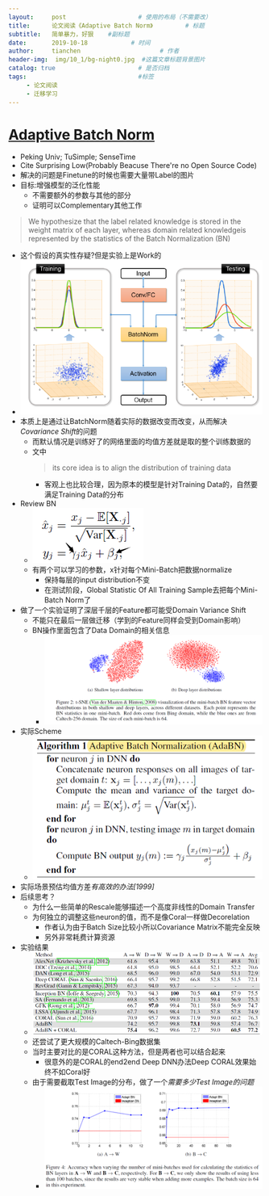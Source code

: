 ```yaml
---
layout:     post                    # 使用的布局（不需要改）
title:      论文阅读《Adaptive Batch Norm》         # 标题 
subtitle:   简单暴力，好狠    #副标题
date:       2019-10-18            # 时间
author:     tianchen                      # 作者
header-img:  img/10_1/bg-night0.jpg  #这篇文章标题背景图片  
catalog: true                       # 是否归档
tags:                               #标签
     - 论文阅读
     - 迁移学习
---
```


# [Adaptive Batch Norm](https://arxiv.org/abs/1603.04779)

* Peking Univ; TuSimple; SenseTime
* Cite Surprising Low(Probably Beacuse There're no Open Source Code)
* 解决的问题是Finetune的时候也需要大量带Label的图片
* 目标:增强模型的泛化性能
    * 不需要额外的参数与其他的部分
    * 证明可以Complementary其他工作


> We hypothesize that the label related knowledge is stored in the weight matrix of each layer, whereas domain related knowledgeis represented by the statistics of the Batch Normalization (BN)


* 这个假设的真实性存疑?但是实验上是Work的
* ![](https://github.com/A-suozhang/MyPicBed/raw/master/img/20191017185803.png)
* 本质上是通过让BatchNorm随着实际的数据改变而改变，从而解决*Covariance Shift*的问题
    * 而默认情况是训练好了的网络里面的均值方差就是取的整个训练数据的
    * 文中
        > its core idea is to align the distribution of training data
        * 客观上也比较合理，因为原本的模型是针对Training Data的，自然要满足Training Data的分布
* Review BN
    * ![](https://github.com/A-suozhang/MyPicBed/raw/master/img/20191017191736.png)
    * 有两个可以学习的参数，x针对每个Mini-Batch把数据normalize
        * 保持每层的input distribution不变
        * 在测试阶段，Global Statistic Of All Training Sample去把每个Mini-Batch Norm了
* 做了一个实验证明了深层千层的Feature都可能受Domain Variance Shift
    * 不能只在最后一层做迁移（学到的Feature同样会受到Domain影响）
    * BN操作里面包含了Data Domain的相关信息
        * ![](https://github.com/A-suozhang/MyPicBed/raw/master/img/20191018090209.png) 
* 实际Scheme
    * ![](https://github.com/A-suozhang/MyPicBed/raw/master/img/20191017194353.png)
* 实际场景预估均值方差*有高效的办法[1999]*
* 后续思考？
    * 为什么一些简单的Rescale能够描述一个高度非线性的Domain Transfer
    * 为何独立的调整这些neuron的值，而不是像Coral一样做Decorelation
        * 作者认为由于Batch Size比较小所以Covariance Matrix不能完全反映
        * 另外非常耗费计算资源
* 实验结果
    * ![](https://github.com/A-suozhang/MyPicBed/raw/master/img/20191018090443.png)
    * 还尝试了更大规模的Caltech-Bing数据集
    * 当时主要对比的是CORAL这种方法，但是两者也可以结合起来
        * 很意外的是CORAL的end2end Deep DNN办法Deep CORAL效果始终不如Coral好
    * 由于需要截取Test Image的分布，做了一个*需要多少Test Image的问题*
        * ![](https://github.com/A-suozhang/MyPicBed/raw/master/img/20191018090845.png)